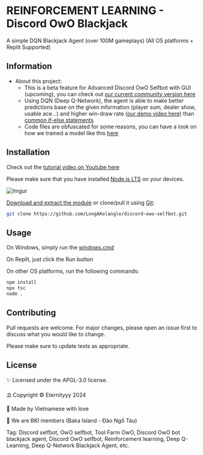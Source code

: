 # REINFORCEMENT LEARNING - Discord OwO Blackjack

A simple DQN Blackjack Agent (over 100M gameplays) (All OS platforms + Replit Supported)

## Information

- About this project: 
  + This is a beta feature for Advanced Discord OwO Selfbot with GUI (upcoming), you can check out [our current community version here](https://github.com/LongAKolangle/discord-owo-selfbot)
  + Using DQN (Deep Q-Network), the agent is able to make better predictions base on the given information (player sum, dealer show, usable ace...) and higher win-draw rate ([our demo video here]()) than [common if-else statements](https://github.com/LongAKolangle/discord-owo-selfbot/blob/7133c8fd85853749b7603b80e2a8fc80c87cd3bb/src/SelfbotWorker.ts#L163)
  + Code files are obfuscated for some reasons, you can have a look on how we trained a model like this [here](https://gymnasium.farama.org/tutorials/training_agents/blackjack_tutorial/)

## Installation
Check out the [tutorial video on Youtube here]()

Please make sure that you have installed [Node.js LTS](https://nodejs.org/en/download) on your devices.

![Imgur](https://i.imgur.com/swvzF0k.png)

[Download and extract the module](https://codeload.github.com/LongAKolangle/discord-owo-blackjack/zip/refs/heads/main) or clone/pull it using [Git](https://git-scm.com/downloads):
```bash
git clone https://github.com/LongAKolangle/discord-owo-selfbot.git
```

## Usage

On Windows, simply run the [windows.cmd](https://github.com/LongAKolangle/discord-owo-blackjack/blob/main/windows.cmd)

On Replit, just click the Run button

On other OS platforms, run the following commands:

```bash
npm install
npx tsc
node .
```

## Contributing

Pull requests are welcome. For major changes, please open an issue first
to discuss what you would like to change.

Please make sure to update tests as appropriate.

## License

✨ Licensed under the APGL-3.0 license.

⛱️ Copyright © Eternityyy 2024

💖 Made by Vietnamese with love

💫 We are BKI members (Baka Island - Đảo Ngố Tàu)

Tag: Discord selfbot, OwO selfbot, Tool Farm OwO, Discord OwO bot blackjack agent, Discord OwO selfbot, Reinforcement learning, Deep Q-Learning, Deep Q-Network Blackjack Agent, etc.
